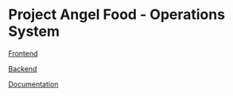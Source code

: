 # Project Angel Food - Operations System

[Frontend](https://github.com/iganeshk/project-angel-foods/tree/master/frontend)

[Backend](https://github.com/iganeshk/project-angel-foods/tree/master/backend)

[Documentation](https://iganeshk.github.io/project-angel-food/docs/)